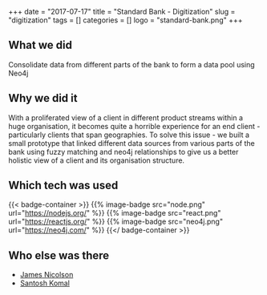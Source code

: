+++ 
date = "2017-07-17"
title = "Standard Bank - Digitization"
slug = "digitization" 
tags = []
categories = []
logo = "standard-bank.png"
+++
## What we did
Consolidate data from different parts of the bank to form a data pool using Neo4j

## Why we did it
With a proliferated view of a client in different product streams within a huge organisation, it becomes quite a horrible experience for an end client - particularly clients that span geographies. To solve this issue - we built a small prototype that linked different data sources from various parts of the bank using fuzzy matching and neo4j relationships to give us a better holistic view of a client and its organisation structure. 

## Which tech was used

{{< badge-container >}}
  {{% image-badge src="node.png" url="https://nodejs.org/" %}}
  {{% image-badge src="react.png" url="https://reactjs.org/" %}}
  {{% image-badge src="neo4j.png" url="https://neo4j.com/" %}}
{{</ badge-container >}}

## Who else was there
* [James Nicolson](https://www.linkedin.com/in/james-nicolson-2aa982/)
* [Santosh Komal](https://www.linkedin.com/in/santosh-komal-b1ba9712/)